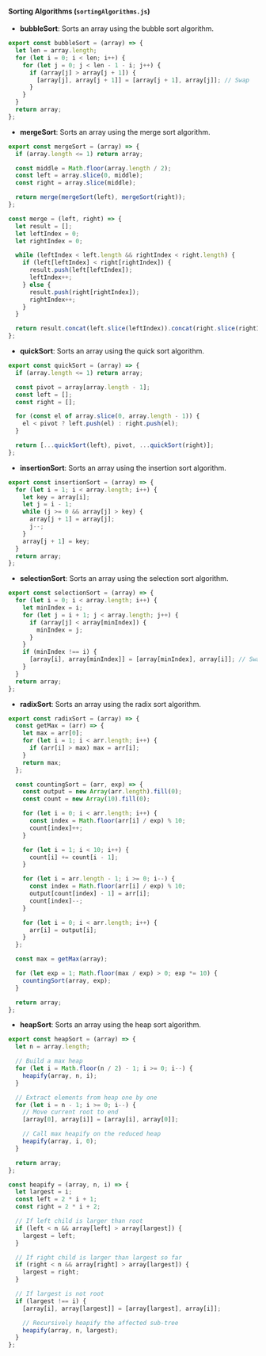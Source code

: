 #### Sorting Algorithms (`sortingAlgorithms.js`)

- **bubbleSort**: Sorts an array using the bubble sort algorithm.

```javascript {.line-numbers}
export const bubbleSort = (array) => {
  let len = array.length;
  for (let i = 0; i < len; i++) {
    for (let j = 0; j < len - 1 - i; j++) {
      if (array[j] > array[j + 1]) {
        [array[j], array[j + 1]] = [array[j + 1], array[j]]; // Swap
      }
    }
  }
  return array;
};
```

- **mergeSort**: Sorts an array using the merge sort algorithm.

```javascript {.line-numbers}
export const mergeSort = (array) => {
  if (array.length <= 1) return array;

  const middle = Math.floor(array.length / 2);
  const left = array.slice(0, middle);
  const right = array.slice(middle);

  return merge(mergeSort(left), mergeSort(right));
};

const merge = (left, right) => {
  let result = [];
  let leftIndex = 0;
  let rightIndex = 0;

  while (leftIndex < left.length && rightIndex < right.length) {
    if (left[leftIndex] < right[rightIndex]) {
      result.push(left[leftIndex]);
      leftIndex++;
    } else {
      result.push(right[rightIndex]);
      rightIndex++;
    }
  }

  return result.concat(left.slice(leftIndex)).concat(right.slice(rightIndex));
};
```

- **quickSort**: Sorts an array using the quick sort algorithm.

```javascript {.line-numbers}
export const quickSort = (array) => {
  if (array.length <= 1) return array;

  const pivot = array[array.length - 1];
  const left = [];
  const right = [];

  for (const el of array.slice(0, array.length - 1)) {
    el < pivot ? left.push(el) : right.push(el);
  }

  return [...quickSort(left), pivot, ...quickSort(right)];
};
```

- **insertionSort**: Sorts an array using the insertion sort algorithm.

```javascript {.line-numbers}
export const insertionSort = (array) => {
  for (let i = 1; i < array.length; i++) {
    let key = array[i];
    let j = i - 1;
    while (j >= 0 && array[j] > key) {
      array[j + 1] = array[j];
      j--;
    }
    array[j + 1] = key;
  }
  return array;
};
```

- **selectionSort**: Sorts an array using the selection sort algorithm.

```javascript {.line-numbers}
export const selectionSort = (array) => {
  for (let i = 0; i < array.length; i++) {
    let minIndex = i;
    for (let j = i + 1; j < array.length; j++) {
      if (array[j] < array[minIndex]) {
        minIndex = j;
      }
    }
    if (minIndex !== i) {
      [array[i], array[minIndex]] = [array[minIndex], array[i]]; // Swap
    }
  }
  return array;
};
```

- **radixSort**: Sorts an array using the radix sort algorithm.

```javascript {.line-numbers}
export const radixSort = (array) => {
  const getMax = (arr) => {
    let max = arr[0];
    for (let i = 1; i < arr.length; i++) {
      if (arr[i] > max) max = arr[i];
    }
    return max;
  };

  const countingSort = (arr, exp) => {
    const output = new Array(arr.length).fill(0);
    const count = new Array(10).fill(0);

    for (let i = 0; i < arr.length; i++) {
      const index = Math.floor(arr[i] / exp) % 10;
      count[index]++;
    }

    for (let i = 1; i < 10; i++) {
      count[i] += count[i - 1];
    }

    for (let i = arr.length - 1; i >= 0; i--) {
      const index = Math.floor(arr[i] / exp) % 10;
      output[count[index] - 1] = arr[i];
      count[index]--;
    }

    for (let i = 0; i < arr.length; i++) {
      arr[i] = output[i];
    }
  };

  const max = getMax(array);

  for (let exp = 1; Math.floor(max / exp) > 0; exp *= 10) {
    countingSort(array, exp);
  }

  return array;
};
```

- **heapSort**: Sorts an array using the heap sort algorithm.

```javascript {.line-numbers}
export const heapSort = (array) => {
  let n = array.length;

  // Build a max heap
  for (let i = Math.floor(n / 2) - 1; i >= 0; i--) {
    heapify(array, n, i);
  }

  // Extract elements from heap one by one
  for (let i = n - 1; i >= 0; i--) {
    // Move current root to end
    [array[0], array[i]] = [array[i], array[0]];

    // Call max heapify on the reduced heap
    heapify(array, i, 0);
  }

  return array;
};

const heapify = (array, n, i) => {
  let largest = i;
  const left = 2 * i + 1;
  const right = 2 * i + 2;

  // If left child is larger than root
  if (left < n && array[left] > array[largest]) {
    largest = left;
  }

  // If right child is larger than largest so far
  if (right < n && array[right] > array[largest]) {
    largest = right;
  }

  // If largest is not root
  if (largest !== i) {
    [array[i], array[largest]] = [array[largest], array[i]];

    // Recursively heapify the affected sub-tree
    heapify(array, n, largest);
  }
};
```
